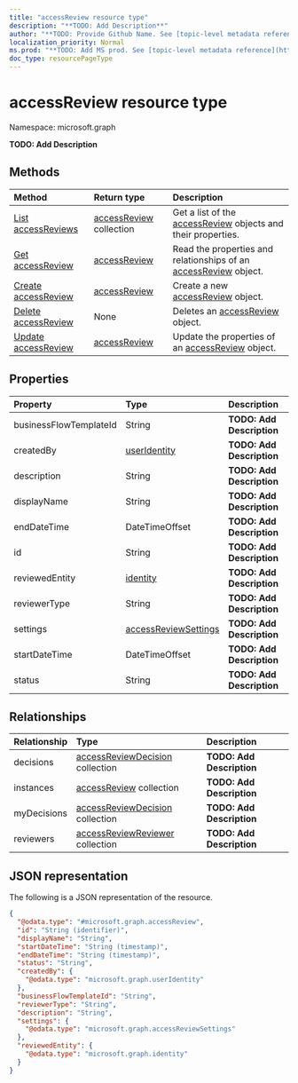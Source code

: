 ```yaml
---
title: "accessReview resource type"
description: "**TODO: Add Description**"
author: "**TODO: Provide Github Name. See [topic-level metadata reference](https://msgo.azurewebsites.net/add/document/guidelines/metadata.html#topic-level-metadata)**"
localization_priority: Normal
ms.prod: "**TODO: Add MS prod. See [topic-level metadata reference](https://msgo.azurewebsites.net/add/document/guidelines/metadata.html#topic-level-metadata)**"
doc_type: resourcePageType
---
```


# accessReview resource type


Namespace: microsoft.graph

**TODO: Add Description**

## Methods
|Method|Return type|Description|
|:---|:---|:---|
|[List accessReviews](../api/accessreview-list.md)|[accessReview](../resources/accessreview.md) collection|Get a list of the [accessReview](../resources/accessreview.md) objects and their properties.|
|[Get accessReview](../api/accessreview-get.md)|[accessReview](../resources/accessreview.md)|Read the properties and relationships of an [accessReview](../resources/accessreview.md) object.|
|[Create accessReview](../api/accessreview-post-accessreviews.md)|[accessReview](../resources/accessreview.md)|Create a new [accessReview](../resources/accessreview.md) object.|
|[Delete accessReview](../api/accessreview-delete.md)|None|Deletes an [accessReview](../resources/accessreview.md) object.|
|[Update accessReview](../api/accessreview-update.md)|[accessReview](../resources/accessreview.md)|Update the properties of an [accessReview](../resources/accessreview.md) object.|

## Properties
|Property|Type|Description|
|:---|:---|:---|
|businessFlowTemplateId|String|**TODO: Add Description**|
|createdBy|[userIdentity](../resources/useridentity.md)|**TODO: Add Description**|
|description|String|**TODO: Add Description**|
|displayName|String|**TODO: Add Description**|
|endDateTime|DateTimeOffset|**TODO: Add Description**|
|id|String|**TODO: Add Description**|
|reviewedEntity|[identity](../resources/identity.md)|**TODO: Add Description**|
|reviewerType|String|**TODO: Add Description**|
|settings|[accessReviewSettings](../resources/accessreviewsettings.md)|**TODO: Add Description**|
|startDateTime|DateTimeOffset|**TODO: Add Description**|
|status|String|**TODO: Add Description**|

## Relationships
|Relationship|Type|Description|
|:---|:---|:---|
|decisions|[accessReviewDecision](../resources/accessreviewdecision.md) collection|**TODO: Add Description**|
|instances|[accessReview](../resources/accessreview.md) collection|**TODO: Add Description**|
|myDecisions|[accessReviewDecision](../resources/accessreviewdecision.md) collection|**TODO: Add Description**|
|reviewers|[accessReviewReviewer](../resources/accessreviewreviewer.md) collection|**TODO: Add Description**|

## JSON representation
The following is a JSON representation of the resource.
<!-- {
  "blockType": "resource",
  "keyProperty": "id",
  "@odata.type": "microsoft.graph.accessReview",
  "baseType": "",
  "openType": false
}
-->
``` json
{
  "@odata.type": "#microsoft.graph.accessReview",
  "id": "String (identifier)",
  "displayName": "String",
  "startDateTime": "String (timestamp)",
  "endDateTime": "String (timestamp)",
  "status": "String",
  "createdBy": {
    "@odata.type": "microsoft.graph.userIdentity"
  },
  "businessFlowTemplateId": "String",
  "reviewerType": "String",
  "description": "String",
  "settings": {
    "@odata.type": "microsoft.graph.accessReviewSettings"
  },
  "reviewedEntity": {
    "@odata.type": "microsoft.graph.identity"
  }
}
```


